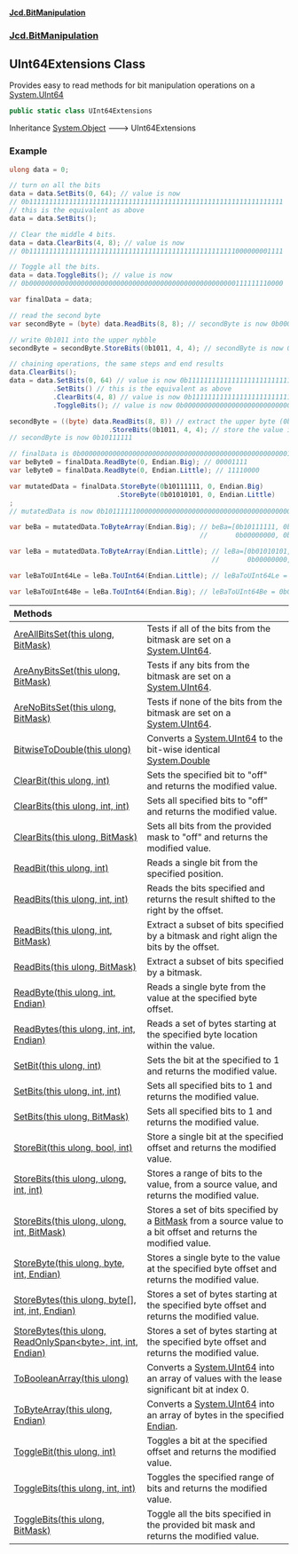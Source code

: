 #### [Jcd.BitManipulation](index 'index')
### [Jcd.BitManipulation](Jcd.BitManipulation 'Jcd.BitManipulation')

## UInt64Extensions Class

Provides easy to read methods for bit manipulation operations on a [System.UInt64](https://docs.microsoft.com/en-us/dotnet/api/System.UInt64 'System.UInt64')

```csharp
public static class UInt64Extensions
```

Inheritance [System.Object](https://docs.microsoft.com/en-us/dotnet/api/System.Object 'System.Object') &#129106; UInt64Extensions

### Example

```csharp
ulong data = 0;

// turn on all the bits
data = data.SetBits(0, 64); // value is now
// 0b1111111111111111111111111111111111111111111111111111111111111111
// this is the equivalent as above
data = data.SetBits();

// Clear the middle 4 bits.
data = data.ClearBits(4, 8); // value is now
// 0b1111111111111111111111111111111111111111111111111111000000001111

// Toggle all the bits.
data = data.ToggleBits(); // value is now
// 0b0000000000000000000000000000000000000000000000000000111111110000

var finalData = data;

// read the second byte
var secondByte = (byte) data.ReadBits(8, 8); // secondByte is now 0b00001111

// write 0b1011 into the upper nybble
secondByte = secondByte.StoreBits(0b1011, 4, 4); // secondByte is now 0b10111111

// chaining operations, the same steps and end results
data.ClearBits();
data = data.SetBits(0, 64) // value is now 0b1111111111111111111111111111111111111111111111111111111111111111
           .SetBits() // this is the equivalent as above
           .ClearBits(4, 8) // value is now 0b1111111111111111111111111111111111111111111111111111000000001111
           .ToggleBits(); // value is now 0b0000000000000000000000000000000000000000000000000000111111110000

secondByte = ((byte) data.ReadBits(8, 8)) // extract the upper byte (0b00001111)
                         .StoreBits(0b1011, 4, 4); // store the value in the upper 4 bits, now
// secondByte is now 0b10111111

// finalData is 0b0000000000000000000000000000000000000000000000000000111111110000
var beByte0 = finalData.ReadByte(0, Endian.Big); // 00001111
var leByte0 = finalData.ReadByte(0, Endian.Little); // 11110000

var mutatedData = finalData.StoreByte(0b10111111, 0, Endian.Big)
                           .StoreByte(0b01010101, 0, Endian.Little)
;
// mutatedData is now 0b1011111100000000000000000000000000000000000000000000111101010101

var beBa = mutatedData.ToByteArray(Endian.Big); // beBa=[0b10111111, 0b00000000, 0b00000000, 0b00000000,
                                                //       0b00000000, 0b00000000, 0b00001111, 0b01010101]

var leBa = mutatedData.ToByteArray(Endian.Little); // leBa=[0b01010101, 0b00001111, 0b00000000, 0b00000000,
                                                   //       0b00000000, 0b00000000, 0b00000000, 0b10111111]

var leBaToUInt64Le = leBa.ToUInt64(Endian.Little); // leBaToUInt64Le = 0b1011111100000000000000000000000000000000000000000000111101010101

var leBaToUInt64Be = leBa.ToUInt64(Endian.Big); // leBaToUInt64Be = 0b0101010100001111000000000000000000000000000000000000000010111111
```

| Methods | |
| :--- | :--- |
| [AreAllBitsSet(this ulong, BitMask)](Jcd.BitManipulation.UInt64Extensions.AreAllBitsSet(thisulong,Jcd.BitManipulation.BitMask) 'Jcd.BitManipulation.UInt64Extensions.AreAllBitsSet(this ulong, Jcd.BitManipulation.BitMask)') | Tests if all of the bits from the bitmask are set on a [System.UInt64](https://docs.microsoft.com/en-us/dotnet/api/System.UInt64 'System.UInt64'). |
| [AreAnyBitsSet(this ulong, BitMask)](Jcd.BitManipulation.UInt64Extensions.AreAnyBitsSet(thisulong,Jcd.BitManipulation.BitMask) 'Jcd.BitManipulation.UInt64Extensions.AreAnyBitsSet(this ulong, Jcd.BitManipulation.BitMask)') | Tests if any bits from the bitmask are set on a [System.UInt64](https://docs.microsoft.com/en-us/dotnet/api/System.UInt64 'System.UInt64'). |
| [AreNoBitsSet(this ulong, BitMask)](Jcd.BitManipulation.UInt64Extensions.AreNoBitsSet(thisulong,Jcd.BitManipulation.BitMask) 'Jcd.BitManipulation.UInt64Extensions.AreNoBitsSet(this ulong, Jcd.BitManipulation.BitMask)') | Tests if none of the bits from the bitmask are set on a [System.UInt64](https://docs.microsoft.com/en-us/dotnet/api/System.UInt64 'System.UInt64'). |
| [BitwiseToDouble(this ulong)](Jcd.BitManipulation.UInt64Extensions.BitwiseToDouble(thisulong) 'Jcd.BitManipulation.UInt64Extensions.BitwiseToDouble(this ulong)') | Converts a [System.UInt64](https://docs.microsoft.com/en-us/dotnet/api/System.UInt64 'System.UInt64') to the bit-wise identical [System.Double](https://docs.microsoft.com/en-us/dotnet/api/System.Double 'System.Double') |
| [ClearBit(this ulong, int)](Jcd.BitManipulation.UInt64Extensions.ClearBit(thisulong,int) 'Jcd.BitManipulation.UInt64Extensions.ClearBit(this ulong, int)') | Sets the specified bit to "off" and returns the modified value. |
| [ClearBits(this ulong, int, int)](Jcd.BitManipulation.UInt64Extensions.ClearBits(thisulong,int,int) 'Jcd.BitManipulation.UInt64Extensions.ClearBits(this ulong, int, int)') | Sets all specified bits to "off" and returns the modified value. |
| [ClearBits(this ulong, BitMask)](Jcd.BitManipulation.UInt64Extensions.ClearBits(thisulong,Jcd.BitManipulation.BitMask) 'Jcd.BitManipulation.UInt64Extensions.ClearBits(this ulong, Jcd.BitManipulation.BitMask)') | Sets all bits from the provided mask to "off" and returns the modified value. |
| [ReadBit(this ulong, int)](Jcd.BitManipulation.UInt64Extensions.ReadBit(thisulong,int) 'Jcd.BitManipulation.UInt64Extensions.ReadBit(this ulong, int)') | Reads a single bit from the specified position. |
| [ReadBits(this ulong, int, int)](Jcd.BitManipulation.UInt64Extensions.ReadBits(thisulong,int,int) 'Jcd.BitManipulation.UInt64Extensions.ReadBits(this ulong, int, int)') | Reads the bits specified and returns the result shifted to the right by the offset. |
| [ReadBits(this ulong, int, BitMask)](Jcd.BitManipulation.UInt64Extensions.ReadBits(thisulong,int,Jcd.BitManipulation.BitMask) 'Jcd.BitManipulation.UInt64Extensions.ReadBits(this ulong, int, Jcd.BitManipulation.BitMask)') | Extract a subset of bits specified by a bitmask and right align the bits by the offset. |
| [ReadBits(this ulong, BitMask)](Jcd.BitManipulation.UInt64Extensions.ReadBits(thisulong,Jcd.BitManipulation.BitMask) 'Jcd.BitManipulation.UInt64Extensions.ReadBits(this ulong, Jcd.BitManipulation.BitMask)') | Extract a subset of bits specified by a bitmask. |
| [ReadByte(this ulong, int, Endian)](Jcd.BitManipulation.UInt64Extensions.ReadByte(thisulong,int,Jcd.BitManipulation.Endian) 'Jcd.BitManipulation.UInt64Extensions.ReadByte(this ulong, int, Jcd.BitManipulation.Endian)') | Reads a single byte from the value at the specified byte offset. |
| [ReadBytes(this ulong, int, int, Endian)](Jcd.BitManipulation.UInt64Extensions.ReadBytes(thisulong,int,int,Jcd.BitManipulation.Endian) 'Jcd.BitManipulation.UInt64Extensions.ReadBytes(this ulong, int, int, Jcd.BitManipulation.Endian)') | Reads a set of bytes starting at the specified byte location within the value. |
| [SetBit(this ulong, int)](Jcd.BitManipulation.UInt64Extensions.SetBit(thisulong,int) 'Jcd.BitManipulation.UInt64Extensions.SetBit(this ulong, int)') | Sets the bit at the specified to 1 and returns the modified value. |
| [SetBits(this ulong, int, int)](Jcd.BitManipulation.UInt64Extensions.SetBits(thisulong,int,int) 'Jcd.BitManipulation.UInt64Extensions.SetBits(this ulong, int, int)') | Sets all specified bits to 1 and returns the modified value. |
| [SetBits(this ulong, BitMask)](Jcd.BitManipulation.UInt64Extensions.SetBits(thisulong,Jcd.BitManipulation.BitMask) 'Jcd.BitManipulation.UInt64Extensions.SetBits(this ulong, Jcd.BitManipulation.BitMask)') | Sets all specified bits to 1 and returns the modified value. |
| [StoreBit(this ulong, bool, int)](Jcd.BitManipulation.UInt64Extensions.StoreBit(thisulong,bool,int) 'Jcd.BitManipulation.UInt64Extensions.StoreBit(this ulong, bool, int)') | Store a single bit at the specified offset and returns the modified value. |
| [StoreBits(this ulong, ulong, int, int)](Jcd.BitManipulation.UInt64Extensions.StoreBits(thisulong,ulong,int,int) 'Jcd.BitManipulation.UInt64Extensions.StoreBits(this ulong, ulong, int, int)') | Stores a range of bits to the value, from a source value, and returns the modified value. |
| [StoreBits(this ulong, ulong, int, BitMask)](Jcd.BitManipulation.UInt64Extensions.StoreBits(thisulong,ulong,int,Jcd.BitManipulation.BitMask) 'Jcd.BitManipulation.UInt64Extensions.StoreBits(this ulong, ulong, int, Jcd.BitManipulation.BitMask)') | Stores a set of bits specified by a [BitMask](Jcd.BitManipulation.BitMask 'Jcd.BitManipulation.BitMask') from a source value to a bit offset and returns the modified value. |
| [StoreByte(this ulong, byte, int, Endian)](Jcd.BitManipulation.UInt64Extensions.StoreByte(thisulong,byte,int,Jcd.BitManipulation.Endian) 'Jcd.BitManipulation.UInt64Extensions.StoreByte(this ulong, byte, int, Jcd.BitManipulation.Endian)') | Stores a single byte to the value at the specified byte offset and returns the modified value. |
| [StoreBytes(this ulong, byte[], int, int, Endian)](Jcd.BitManipulation.UInt64Extensions.StoreBytes(thisulong,byte[],int,int,Jcd.BitManipulation.Endian) 'Jcd.BitManipulation.UInt64Extensions.StoreBytes(this ulong, byte[], int, int, Jcd.BitManipulation.Endian)') | Stores a set of bytes starting at the specified byte offset and returns the modified value. |
| [StoreBytes(this ulong, ReadOnlySpan&lt;byte&gt;, int, int, Endian)](Jcd.BitManipulation.UInt64Extensions.StoreBytes(thisulong,System.ReadOnlySpan_byte_,int,int,Jcd.BitManipulation.Endian) 'Jcd.BitManipulation.UInt64Extensions.StoreBytes(this ulong, System.ReadOnlySpan<byte>, int, int, Jcd.BitManipulation.Endian)') | Stores a set of bytes starting at the specified byte offset and returns the modified value. |
| [ToBooleanArray(this ulong)](Jcd.BitManipulation.UInt64Extensions.ToBooleanArray(thisulong) 'Jcd.BitManipulation.UInt64Extensions.ToBooleanArray(this ulong)') | Converts a [System.UInt64](https://docs.microsoft.com/en-us/dotnet/api/System.UInt64 'System.UInt64') into an array of  values with the lease significant bit at index 0. |
| [ToByteArray(this ulong, Endian)](Jcd.BitManipulation.UInt64Extensions.ToByteArray(thisulong,Jcd.BitManipulation.Endian) 'Jcd.BitManipulation.UInt64Extensions.ToByteArray(this ulong, Jcd.BitManipulation.Endian)') | Converts a [System.UInt64](https://docs.microsoft.com/en-us/dotnet/api/System.UInt64 'System.UInt64') into an array of bytes in the specified [Endian](Jcd.BitManipulation.Endian 'Jcd.BitManipulation.Endian'). |
| [ToggleBit(this ulong, int)](Jcd.BitManipulation.UInt64Extensions.ToggleBit(thisulong,int) 'Jcd.BitManipulation.UInt64Extensions.ToggleBit(this ulong, int)') | Toggles a bit at the specified offset and returns the modified value. |
| [ToggleBits(this ulong, int, int)](Jcd.BitManipulation.UInt64Extensions.ToggleBits(thisulong,int,int) 'Jcd.BitManipulation.UInt64Extensions.ToggleBits(this ulong, int, int)') | Toggles the specified range of bits and returns the modified value. |
| [ToggleBits(this ulong, BitMask)](Jcd.BitManipulation.UInt64Extensions.ToggleBits(thisulong,Jcd.BitManipulation.BitMask) 'Jcd.BitManipulation.UInt64Extensions.ToggleBits(this ulong, Jcd.BitManipulation.BitMask)') | Toggle all the bits specified in the provided bit mask and returns the modified value. |
